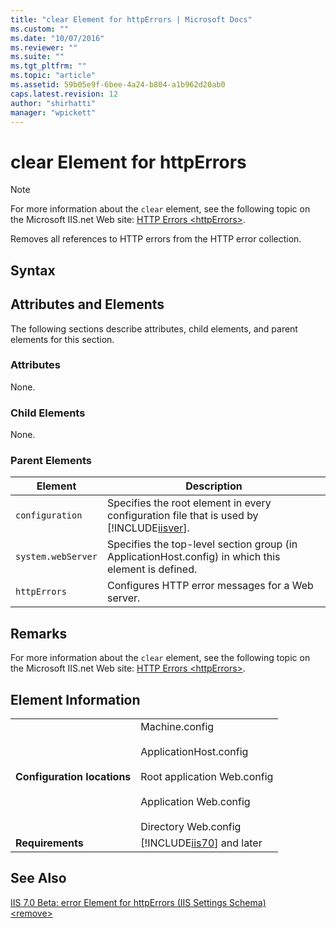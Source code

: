 ```yaml
---
title: "clear Element for httpErrors | Microsoft Docs"
ms.custom: ""
ms.date: "10/07/2016"
ms.reviewer: ""
ms.suite: ""
ms.tgt_pltfrm: ""
ms.topic: "article"
ms.assetid: 59b05e9f-6bee-4a24-b804-a1b962d20ab0
caps.latest.revision: 12
author: "shirhatti"
manager: "wpickett"
---
```

# clear Element for httpErrors
> [!NOTE]
>  For more information about the `clear` element, see the following topic on the Microsoft IIS.net Web site: [HTTP Errors \<httpErrors>](http://www.iis.net/ConfigReference/system.webServer/httpErrors).  
  
 Removes all references to HTTP errors from the HTTP error collection.  
  
## Syntax  
  
## Attributes and Elements  
 The following sections describe attributes, child elements, and parent elements for this section.  
  
### Attributes  
 None.  
  
### Child Elements  
 None.  
  
### Parent Elements  
  
|Element|Description|  
|-------------|-----------------|  
|`configuration`|Specifies the root element in every configuration file that is used by [!INCLUDE[iisver](../../reference/admin/includes/iisver-md.md)].|  
|`system.webServer`|Specifies the top-level section group (in ApplicationHost.config) in which this element is defined.|  
|`httpErrors`|Configures HTTP error messages for a Web server.|  
  
## Remarks  
 For more information about the `clear` element, see the following topic on the Microsoft IIS.net Web site: [HTTP Errors \<httpErrors>](http://www.iis.net/ConfigReference/system.webServer/httpErrors).  
  
## Element Information  
  
|||  
|-|-|  
|**Configuration locations**|Machine.config<br /><br /> ApplicationHost.config<br /><br /> Root application Web.config<br /><br /> Application Web.config<br /><br /> Directory Web.config|  
|**Requirements**|[!INCLUDE[iis70](../../reference/admin/includes/iis70-md.md)] and later|  
  
## See Also  
 [IIS 7.0 Beta: error Element for httpErrors (IIS Settings Schema)](http://msdn.microsoft.com/en-us/2d5fd268-4845-4da6-98a9-594ed7d79dc5)   
 [\<remove>](../../reference/admin/remove-element-for-httperrors.md)